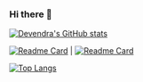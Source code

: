 ### Hi there 👋

   [![Devendra's GitHub stats](https://github-readme-stats.vercel.app/api?username=thakursachin05&show_icons=true&theme=radical&align=center)](https://github.com/thakursachin05/thakursachin05)

   
   [![Readme Card](https://github-readme-stats.vercel.app/api/pin/?username=thakursachin05&repo=Tryme_Website)](https://github.com/thakursachin05/Tryme_Website) | [![Readme Card](https://github-readme-stats.vercel.app/api/pin/?username=thakursachin05&repo=MASTERING_CPP)](https://github.com/thakursachin05/MASTERING_CPP)
   
   
   [![Top Langs](https://github-readme-stats.vercel.app/api/top-langs/?username=thakursachin05)](https://github.com/thakursachin05/thakursachin05)

<!--
**thakursachin05/thakursachin05** is a ✨ _special_ ✨ repository because its `README.md` (this file) appears on your GitHub profile.

Here are some ideas to get you started:

- 🔭 I’m currently working on ...
- 🌱 I’m currently learning ...
- 👯 I’m looking to collaborate on ...
- 🤔 I’m looking for help with ...
- 💬 Ask me about ...
- 📫 How to reach me: ...
- 😄 Pronouns: ...
- ⚡ Fun fact: ...
-->
